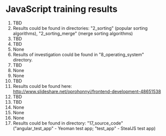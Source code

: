 # JavaScript training results

1. TBD
2. Results could be found in directories: "2_sorting" (popular sorting algorithms), "2_sorting_merge" (merge sorting algorithms)
3. TBD
4. TBD
5. None
6. Results of investigation could be found in "8_operating_system" directory.
7. TBD
8. None
9. None
10. TBD
11. Results could be found here: http://www.slideshare.net/oprohonnyi/frontend-development-48651538
12. TBD
13. TBD
14. None
15. None
16. None
17. Results could be found in directory: "17_source_code" ("angular_test_app" - Yeoman test app; "test_app" - StealJS test app)
